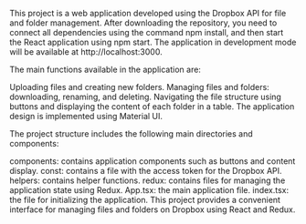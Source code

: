 This project is a web application developed using the Dropbox API for file and folder management. After downloading the repository, you need to connect all dependencies using the command npm install, and then start the React application using npm start. The application in development mode will be available at http://localhost:3000.

The main functions available in the application are:

Uploading files and creating new folders.
Managing files and folders: downloading, renaming, and deleting.
Navigating the file structure using buttons and displaying the content of each folder in a table.
The application design is implemented using Material UI.

The project structure includes the following main directories and components:

components: contains application components such as buttons and content display.
const: contains a file with the access token for the Dropbox API.
helpers: contains helper functions.
redux: contains files for managing the application state using Redux.
App.tsx: the main application file.
index.tsx: the file for initializing the application.
This project provides a convenient interface for managing files and folders on Dropbox using React and Redux.